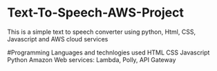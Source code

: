 # Text-To-Speech-AWS-Project
This is a simple text to speech converter using python, Html, CSS, Javascript and AWS cloud services

#Programming Languages and technlogies used
HTML
CSS
Javascript
Python
Amazon Web services: Lambda, Polly, API Gateway
